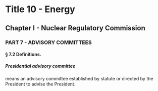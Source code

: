 
# Title 10 - Energy
## Chapter I - Nuclear Regulatory Commission
### PART 7 - ADVISORY COMMITTEES
#### § 7.2 Definitions.
##### Presidential advisory committee

means an advisory committee established by statute or directed by the President to advise the President.
